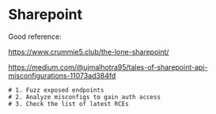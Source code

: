 # Sharepoint

Good reference:

https://www.crummie5.club/the-lone-sharepoint/

https://medium.com/@ujmalhotra95/tales-of-sharepoint-api-misconfigurations-11073ad384fd

```
# 1. Fuzz exposed endpoints 
# 2. Analyze misconfigs to gain auth access
# 3. Check the list of latest RCEs
```
